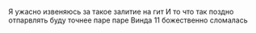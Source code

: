 Я ужасно извеняюсь за такое залитие на гит
И то что так поздно отпарвлять буду точнее паре паре
Винда 11 божественно сломалась 
